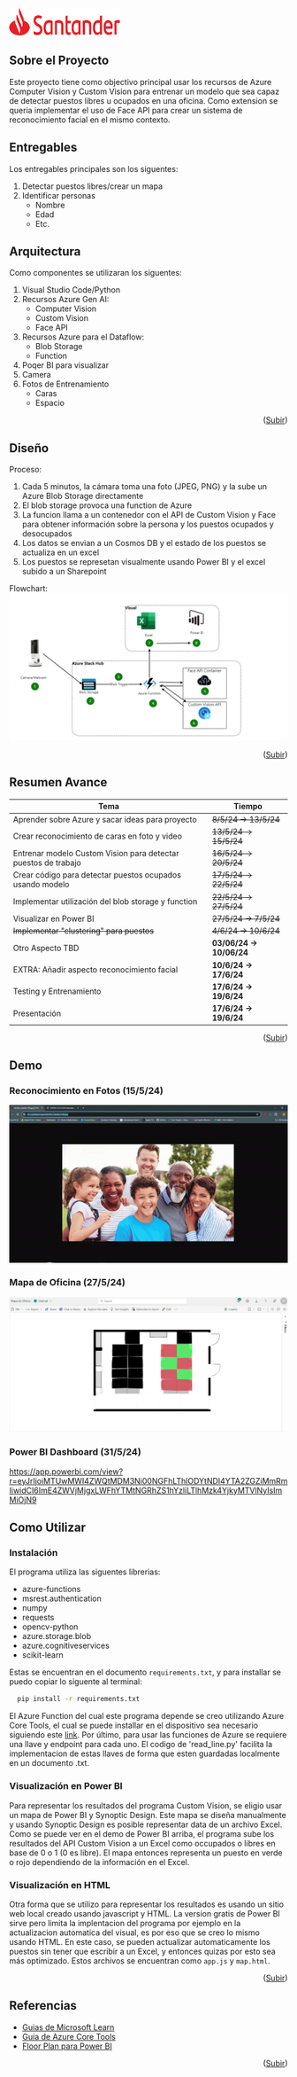 <a name="readme-top"></a>

<img src="https://github.com/pablosabaterlp/ProyectoPractica/blob/ed0d9f0270ed7b5f40ddbe08d3e6fd75f3939a36/Archivos%20Extra/Banco_Santander_Logotipo.svg.png" width="200" height="50"/>

## Sobre el Proyecto

Este proyecto tiene como objectivo principal usar los recursos de Azure Computer Vision y Custom Vision para entrenar un modelo que sea capaz de detectar puestos libres u ocupados en una oficina. Como extension se queria implementar el uso de Face API para crear un sistema de reconocimiento facial en el mismo contexto.

## Entregables

Los entregables principales son los siguentes:
1. Detectar puestos libres/crear un mapa
2. Identificar personas
   - Nombre
   - Edad
   - Etc.

## Arquitectura

Como componentes se utilizaran los siguentes:
1. Visual Studio Code/Python
2. Recursos Azure Gen AI:
   - Computer Vision
   - Custom Vision
   - Face API
4. Recursos Azure para el Dataflow:
   - Blob Storage
   - Function
6. Poqer BI para visualizar
7. Camera
8. Fotos de Entrenamiento
   - Caras
   - Espacio

<p align="right">(<a href="#readme-top">Subir</a>)</p>

## Diseño
Proceso:
1. Cada 5 minutos, la cámara toma una foto (JPEG, PNG) y la sube un Azure Blob Storage directamente
2. El blob storage provoca una function de Azure
3. La funcion llama a un contenedor con el API de Custom Vision y Face para obtener información sobre la persona y los puestos ocupados y desocupados
4. Los datos se envian a un Cosmos DB y el estado de los puestos se actualiza en un excel
5. Los puestos se represetan visualmente usando Power BI y el excel subido a un Sharepoint

Flowchart:
![](https://github.com/pablosabaterlp/ProyectoPractica/blob/9a43a92e3e215551bd4426be3499da2850820327/FaceRecognitionAzure/Extra/DataFlowFinal.png)

<p align="right">(<a href="#readme-top">Subir</a>)</p>

## Resumen Avance

|    Tema       | Tiempo |
| ------------- | ------------- |
| Aprender sobre Azure y sacar ideas para proyecto | ~~8/5/24 -> 13/5/24~~ |
| Crear reconocimiento de caras en foto y video | ~~13/5/24 -> 15/5/24~~ |
| Entrenar modelo Custom Vision para detectar puestos de trabajo | ~~16/5/24 -> 20/5/24~~ |
| Crear código para detectar puestos ocupados usando modelo | ~~17/5/24 -> 22/5/24~~ |
| Implementar utilización del blob storage y function | ~~22/5/24 -> 27/5/24~~ |
| Visualizar en Power BI | ~~27/5/24 -> 7/5/24~~ |
| ~~Implementar "clustering" para puestos~~ | ~~4/6/24 -> 10/6/24~~ |
| Otro Aspecto TBD| **03/06/24 -> 10/06/24**|
| EXTRA: Añadir aspecto reconocimiento facial | **10/6/24 -> 17/6/24** |
| Testing y Entrenamiento | **17/6/24 -> 19/6/24** |
| Presentación | **17/6/24 -> 19/6/24** |

<p align="right">(<a href="#readme-top">Subir</a>)</p>

## Demo

### Reconocimiento en Fotos (15/5/24)

![](https://github.com/pablosabaterlp/ProyectoPractica/blob/866d609e9bd3f5f5792336910f7601ea52951a56/FaceRecognitionAzure/Extra/demo.gif)

### Mapa de Oficina (27/5/24)
![](https://github.com/pablosabaterlp/ProyectoPractica/blob/c7ccb23e826f95186ccb5b2da5cfe84e92964530/FaceRecognitionAzure/Extra/Mapa%20de%20Oficina.png)

### Power BI Dashboard (31/5/24)
https://app.powerbi.com/view?r=eyJrIjoiMTUwMWI4ZWQtMDM3Ni00NGFhLThlODYtNDI4YTA2ZGZiMmRmIiwidCI6ImE4ZWVjMjgxLWFhYTMtNGRhZS1hYzliLTlhMzk4YjkyMTVlNyIsImMiOjN9

## Como Utilizar
### Instalación
El programa utiliza las siguentes librerias:
* azure-functions
* msrest.authentication
* numpy
* requests
* opencv-python
* azure.storage.blob
* azure.cognitiveservices
* scikit-learn

Estas se encuentran en el documento `requirements.txt`, y para installar se puedo copiar lo siguente al terminal:
 ```sh
   pip install -r requirements.txt
   ```
El Azure Function del cual este programa depende se creo utilizando Azure Core Tools, el cual se puede installar en el dispositivo sea necesario siguiendo este [link](https://learn.microsoft.com/en-us/azure/azure-functions/functions-run-local?tabs=macos%2Cisolated-process%2Cnode-v4%2Cpython-v2%2Chttp-trigger%2Ccontainer-apps&pivots=programming-language-python). Por último, para usar las funciones de Azure se requiere una llave y endpoint para cada uno. El codigo de 'read_line.py' facilita la implementacion de estas llaves de forma que esten guardadas localmente en un documento .txt.

### Visualización en Power BI
Para representar los resultados del programa Custom Vision, se eligio usar un mapa de Power BI y Synoptic Design. Este mapa se diseña manualmente y usando Synoptic Design es posible representar data de un archivo Excel. Como se puede ver en el demo de Power BI arriba, el programa sube los resultados del API Custom Vision a un Excel como occupados o libres en base de 0 o 1 (0 es libre). El mapa entonces representa un puesto en verde o rojo dependiendo de la información en el Excel.  

### Visualización en HTML
Otra forma que se utilizo para representar los resultados es usando un sitio web local creado usando javascript y HTML. La version gratis de Power BI sirve pero limita la implentacion del programa por ejemplo en la actualizacion automatica del visual, es por eso que se creo lo mismo usando HTML. En este caso, se pueden actualizar automaticamente los puestos sin tener que escribir a un Excel, y entonces quizas por esto sea más optimizado. Estos archivos se encuentran como `app.js` y `map.html`.

<p align="right">(<a href="#readme-top">Subir</a>)</p>

## Referencias
* [Guias de Microsoft Learn](https://learn.microsoft.com/en-us/azure/ai-services/computer-vision/)
* [Guia de Azure Core Tools](https://learn.microsoft.com/en-us/azure/azure-functions/functions-run-local?tabs=macos%2Cisolated-process%2Cnode-v4%2Cpython-v2%2Chttp-trigger%2Ccontainer-apps&pivots=programming-language-python)
* [Floor Plan para Power BI](https://www.youtube.com/watch?v=18UJYvl_c8s)

<p align="right">(<a href="#readme-top">Subir</a>)</p>




